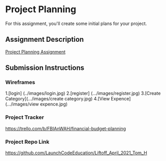 
# Project Planning
For this assignment, you'll create some initial plans for your project.

## Assignment Description
[Project Planning Assignment](https://education.launchcode.org/liftoff/modules/assignments/project-planning)

## Submission Instructions

### Wireframes
1.[login]  (../images/login.jpg)
2.[register] (.../images/register.jpg)
3.[Create Category](.../images/create category.jpg)
4.[View Expence] (.../images/view expence.jpg)


### Project Tracker


https://trello.com/b/FBIAnWAH/financial-budget-planning
### Project Repo Link


https://github.com/LaunchCodeEducation/Liftoff_April_2021_Tom_H